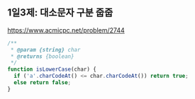 ## 1일3제: 대소문자 구분 줍줍

https://www.acmicpc.net/problem/2744

```js
/**
 * @param {string} char
 * @returns {boolean}
 */
function isLowerCase(char) {
  if ('a'.charCodeAt() <= char.charCodeAt()) return true;
  else return false;
}
```
